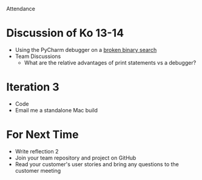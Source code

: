 Attendance

# Discussion of Ko 13-14
* Using the PyCharm debugger on a [broken binary search](../src/broken_binary_search.py)
* Team Discussions
  * What are the relative advantages of print statements vs a debugger?

# Iteration 3
* Code
* Email me a standalone Mac build

# For Next Time
* Write reflection 2
* Join your team repository and project on GitHub
* Read your customer's user stories and bring any questions to the customer meeting